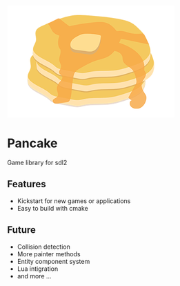 ![Pancake Logo](https://raw.githubusercontent.com/davidblumer/pancake/master/assets/img/logo.png)

# Pancake
Game library for sdl2

## Features
* Kickstart for new games or applications
* Easy to build with cmake

## Future 
* Collision detection
* More painter methods
* Entity component system
* Lua intigration
* and more ...